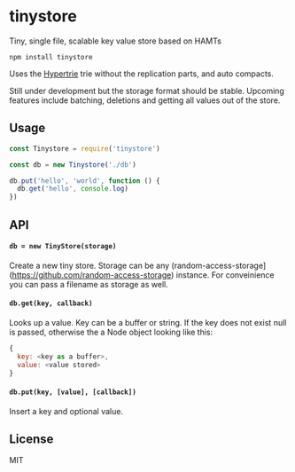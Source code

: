 # tinystore

Tiny, single file, scalable key value store based on HAMTs

```
npm install tinystore
```

Uses the [Hypertrie](https://github.com/mafintosh/hypertrie) trie without the replication parts,
and auto compacts.

Still under development but the storage format should be stable. Upcoming features include batching,
deletions and getting all values out of the store.

## Usage

``` js
const Tinystore = require('tinystore')

const db = new Tinystore('./db')

db.put('hello', 'world', function () {
  db.get('hello', console.log)
})
```

## API

#### `db = new TinyStore(storage)`

Create a new tiny store. Storage can be any (random-access-storage](https://github.com/random-access-storage) instance.
For conveinience you can pass a filename as storage as well.

#### `db.get(key, callback)`

Looks up a value. Key can be a buffer or string. If the key does not exist null is passed, otherwise
the a Node object looking like this:

```js
{
  key: <key as a buffer>,
  value: <value stored>
}
```

#### `db.put(key, [value], [callback])`

Insert a key and optional value.

## License

MIT
